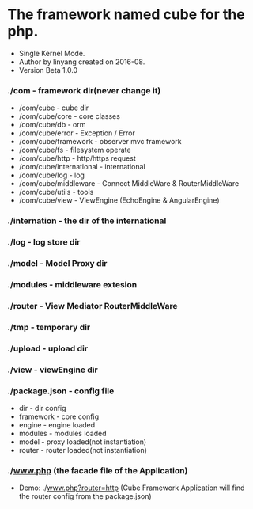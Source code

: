 # The framework named cube for the php.
* Single Kernel Mode.
* Author by linyang created on 2016-08.
* Version Beta 1.0.0

### ./com - framework dir(never change it)
* /com/cube - cube dir
* /com/cube/core - core classes
* /com/cube/db - orm
* /com/cube/error - Exception / Error
* /com/cube/framework - observer mvc framework
* /com/cube/fs - filesystem operate
* /com/cube/http - http/https request
* /com/cube/international - international
* /com/cube/log - log
* /com/cube/middleware - Connect MiddleWare & RouterMiddleWare
* /com/cube/utils - tools
* /com/cube/view - ViewEngine (EchoEngine & AngularEngine)

### ./internation - the dir of the international

### ./log - log store dir

### ./model - Model Proxy dir

### ./modules - middleware extesion

### ./router - View Mediator RouterMiddleWare

### ./tmp - temporary dir

### ./upload - upload dir

### ./view - viewEngine dir

### ./package.json - config file
*  dir - dir config
*  framework - core config
*  engine - engine loaded
*  modules - modules loaded
*  model - proxy loaded(not instantiation)
*  router - router loaded(not instantiation)

### ./www.php (the facade file of the Application)
* Demo: ./www.php?router=http (Cube Framework Application will find the router config from the package.json)
